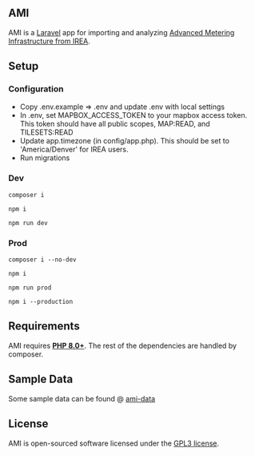 ## AMI
AMI is a [Laravel](https://laravel.com/) app for importing and analyzing [Advanced Metering Infrastructure from IREA](https://irea.coop/ami/).

## Setup

### Configuration
* Copy .env.example => .env and update .env with local settings
* In .env, set MAPBOX_ACCESS_TOKEN to your mapbox access token. This token should have all public scopes, MAP:READ, and TILESETS:READ
* Update app.timezone (in config/app.php). This should be set to 'America/Denver' for IREA users.
* Run migrations

### Dev
<code>composer i</code>

<code>npm i</code>

<code>npm run dev</code>

### Prod
<code>composer i --no-dev</code>

<code>npm i</code>

<code>npm run prod</code>

<code>npm i --production</code>

## Requirements
AMI requires [**PHP 8.0+**](https://www.php.net/). The rest of the dependencies are handled by composer.

## Sample Data
Some sample data can be found @ [ami-data](https://github.com/dave-wheeler/ami-data)

## License
AMI is open-sourced software licensed under the [GPL3 license](https://www.gnu.org/licenses/gpl-3.0.en.html).
